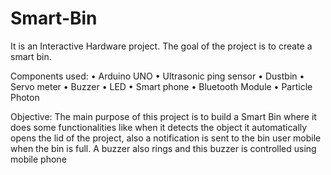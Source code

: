 # Smart-Bin
It is an Interactive Hardware project. The goal of the project is to create a smart bin.

Components used:
•	Arduino UNO
•	Ultrasonic ping sensor
•	Dustbin
•	Servo meter
•	Buzzer
•	LED
•	Smart phone
•	Bluetooth Module
•	Particle Photon

Objective:
The main purpose of this project is to build a Smart Bin where it does some functionalities like when it detects the object it automatically opens the lid of the project, also a notification is sent to the bin user mobile when the bin is full. A buzzer also rings and this buzzer is controlled using mobile phone 
